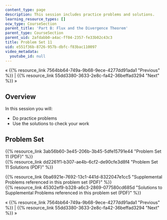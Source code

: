 ```yaml
---
content_type: page
description: This session includes practice problems and solutions.
learning_resource_types: []
ocw_type: CourseSection
parent_title: 'Part B: Flux and the Divergence Theorem'
parent_type: CourseSection
parent_uid: 2afdabb0-a4ac-ff04-2357-fe33b02c43c3
title: Problem Set 11
uid: e551f36b-8726-957b-dbfc-f83bac110097
video_metadata:
  youtube_id: null
---
```


« {{% resource_link 7564bb64-749a-9b68-9ece-4277dd91ada1 "Previous" %}} | {{% resource_link 55dd3380-3633-2e8c-fa42-36beffad3294 "Next" %}} »

Overview
--------

In this session you will:

*   Do practice problems
*   Use the solutions to check your work

Problem Set
-----------

{{% resource_link 3ab56b60-3e45-206b-3b45-5dfe15791e44 "Problem Set 11 (PDF)" %}}  
{{% resource_link dd2261f1-b307-ae4b-6cf2-de90cfe3d8f4 "Problem Set 11 Solutions (PDF)" %}}

{{% resource_link 0ba6921e-7692-13c1-441d-8322047e1cc5 "Supplemental Problems referenced in this problem set (PDF)" %}}  
{{% resource_link 45302ef9-b328-a6c3-2869-077580cd685d "Solutions to Supplemental Problems referenced in this problem set (PDF)" %}}

« {{% resource_link 7564bb64-749a-9b68-9ece-4277dd91ada1 "Previous" %}} | {{% resource_link 55dd3380-3633-2e8c-fa42-36beffad3294 "Next" %}} »
